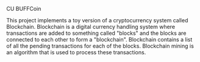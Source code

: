 CU BUFFCoin

This project implements a toy version of a cryptocurrency system called Blockchain. Blockchain is a digital currency handling system where transactions are added to something called "blocks" and the blocks are connected to each other to form a "blockchain". Blockchain contains a list of all the pending transactions for each of the blocks. Blockchain mining is an algorithm that is used to process these transactions.
